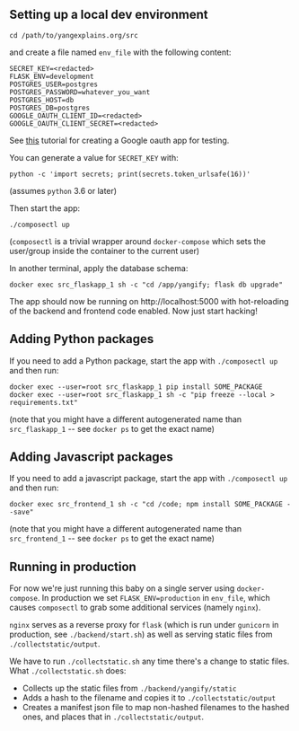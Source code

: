 ## Setting up a local dev environment

```
cd /path/to/yangexplains.org/src
```

and create a file named `env_file` with the following content:

```
SECRET_KEY=<redacted>
FLASK_ENV=development
POSTGRES_USER=postgres
POSTGRES_PASSWORD=whatever_you_want
POSTGRES_HOST=db
POSTGRES_DB=postgres
GOOGLE_OAUTH_CLIENT_ID=<redacted>
GOOGLE_OAUTH_CLIENT_SECRET=<redacted>
```

See
[this](https://realpython.com/flask-google-login/#creating-a-google-client)
tutorial for creating a Google oauth app for testing.

You can generate a value for `SECRET_KEY` with:

```
python -c 'import secrets; print(secrets.token_urlsafe(16))'
```

(assumes `python` 3.6 or later)

Then start the app:

```
./composectl up
```

(`composectl` is a trivial wrapper around `docker-compose` which sets the
user/group inside the container to the current user)

In another terminal, apply the database schema:

```
docker exec src_flaskapp_1 sh -c "cd /app/yangify; flask db upgrade"
```

The app should now be running on http://localhost:5000 with hot-reloading
of the backend and frontend code enabled.  Now just start hacking!

## Adding Python packages

If you need to add a Python package, start the app with `./composectl up`
and then run:

```
docker exec --user=root src_flaskapp_1 pip install SOME_PACKAGE
docker exec --user=root src_flaskapp_1 sh -c "pip freeze --local > requirements.txt"
```

(note that you might have a different autogenerated name than
`src_flaskapp_1` -- see `docker ps` to get the exact name)

## Adding Javascript packages

If you need to add a javascript package, start the app with
`./composectl up` and then run:

```
docker exec src_frontend_1 sh -c "cd /code; npm install SOME_PACKAGE --save"
```

(note that you might have a different autogenerated name than
`src_frontend_1` -- see `docker ps` to get the exact name)

## Running in production

For now we're just running this baby on a single server using
`docker-compose`.  In production we set `FLASK_ENV=production` in
`env_file`, which causes `composectl` to grab some additional services
(namely `nginx`).

`nginx` serves as a reverse proxy for `flask` (which is run under
`gunicorn` in production, see `./backend/start.sh`) as well as serving
static files from `./collectstatic/output`.

We have to run `./collectstatic.sh` any time there's a change to static
files.  What `./collectstatic.sh` does:

- Collects up the static files from `./backend/yangify/static`
- Adds a hash to the filename and copies it to `./collectstatic/output`
- Creates a manifest json file to map non-hashed filenames to the hashed
  ones, and places that in `./collectstatic/output`.
